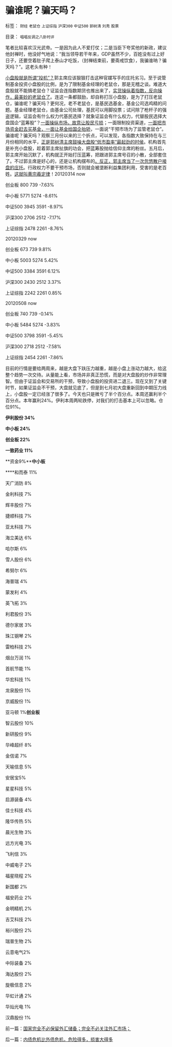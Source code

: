 # 骗谁呢？骗天吗？

标签： `财经` `老鼠仓` `上证综指` `沪深300` `中证500` `郭树清` `刘秀` `股票` 

目录： `唱唱反调之八卦时评`

笔者比较喜欢汉光武帝。一是因为此人不爱打仗；二是当臣下夸奖他的新政，建议他封禅时，他没好气地说：“我当领导若干年来，GDP虽然不少，百姓没有过上好日子，还要空着肚子爬上泰山才吃饭，（封禅结束前，要斋戒饮食），我骗谁呐？骗天吗？”。这老头有种！

[小盘股就是所谓“投机”？](../../../2012/3/7/股市投资怎样才能发扬雷锋精神？.md)郭主席应该狠狠打击这种官媒写手的庄托劣习。至于说管制基金投资小盘股的比例，是为了限制基金经理的老鼠仓，那是无稽之谈。难道大盘股就不能搞老鼠仓？证监会连指数期货也推出来了，[实货操纵着指数，反向操作，最美妙的老鼠仓了](../../../2012/3/29/期货指数是机构化操纵出大熊市的祸根；.md)。连这一条都鼓励，却自称打压小盘股，是为了打压老鼠仓，骗谁呢？骗天吗？更何况，老不老鼠仓，是基民选基金，基金公司选鸡精的问题。基金经理老鼠仓，由基金公司处理，基民可以用脚投票；试问除了枪杆子的强盗逻辑，证监会有什么权力代基民选择？就象证监会有什么权力，代替股民选择大盘国企“蓝筹股”？[一面操纵市场，故意让股民亏损](../../../2012/6/14/为什么证监会打压任何板块，只会单纯降低平均股价？.md)；一面限制投资渠道，[一面把市场资金赶去买基金，一面让基金给国企抬轿](../../../2012/1/12/股市中的民主机制，西方基金和东方机构化.md)，一面说“干预市场为了监管老鼠仓”。骗谁呢？骗天吗？观察三月份以来的三个折点，可以发现，各指数大致保持在与三月份相同的水平，[正是郭树清主席鼓噪大盘股“低市盈率”最起劲的时侯](../../../2012/5/31/郭树清主席缺乏专业常识.md)。机构首先是补充小盘股，趁着郭主席扯旗的功会，把蓝筹股抛给信仰主席的粉丝。五月后，郭主席开始沉默了，机构就正开始打压蓝筹，把跟进郭主席号召的小散，全部套住了。不过郭主席是好心的，还是让机构摆布的[。反正，郭主席当了一次忽悠散户接盘的庄托](../../../2012/6/20/（凯恩斯主义＋紧缩预期）的疯疯颠颠.md)。行政权力不要干预市场，否则就会被垄断利益集团利用，受害的是老百姓。[这就叫黄宗羲定律](../../../2012/6/6/黄宗羲定律：行政的边际和基层部门的自利.md)！20120314 now

创业板 800 739 -7.63%

中小板 5771 5274 -8.61%

中证500 3945 3591 -8.97%

沪深300 2706 2512 -7.17%

上证综指 2478 2261 -8.76%



20120329 now

创业板 673 739 9.81%

中小板 5003 5274 5.42%

中证500 3384 3591 6.12%

沪深300 2430 2512 3.37%

上证综指 2242 2261 0.85%



20120508 now

创业板 740 739 -0.14%

中小板 5484 5274 -3.83%

中证500 3798 3591 -5.45%

沪深300 2718 2512 -7.58%

上证综指 2454 2261 -7.86%

目前的行情是要给两周来，越是大盘下趺压力越重，越是小盘上涨动力越大，给这整个趋势一次交待。从量能上看，市场并非真正恐慌，而是对大盘股的炒作非常理智。但由于证监会和交易所的干预，导致小盘股的投资进二退三。现在又到了关键时节，如果证监会不干预，大盘就见底了，但是到七月初大盘重新回到中期压力线上，小盘股一定已经涨了很多了。今天也只是微亏了半个百分点。本周还赢利半个百分点。本年赢利24%。伊利本周两轮跌停，对我们的打击基本上可以忽略。仓位91%。

**伊利股份 34%**

**中小板 24%**

**创业板 22%**

**一致药业 11%**

**资金9%****中小板**

****和而泰 11%

天广消防 8%

金利科技 7%

辉丰股份 7%

捷顺科技 7%

亚太科技 7%

海立美达 6%

哈尔斯 6%

雪人股份 6%

希努尔 6%

海普瑞 4%

蒙发利 4%

英飞拓 3%

利君股份 3%

德尔家居 3%

珠江钢琴 2%

雷柏科技 2%

烟台万润 1%

首航节能 1%

华宏科技 1%

龙泉股份 1%

京威股份 1%

亚马顿 1%**创业板**

智云股份 10%

新研股份 9%

华峰超纤 8%

金信诺 7%

天喻信息 5%

安居宝5%

星星科技 5%

启源装备 4%

佳士科技 4%

隆华传热 5%

晨光生物 3%

远方光电 3%

飞利信 3%

中威电子 2%

福星晓程 2%

新国都 2%

福安药业 2%

金明精机 2%

吉艾科技 2%

裕兴股份 2%

瑞普生物 2%

云意电气2%

中际装备 2%

海达股份 2%

旋极信息 2%

华虹计通 2%

华灿光电 1%

汉鼎股份 1%

前一篇：[国家完全不必保留外汇储备；完全不必关注外汇市场；](../../../2012/6/21/国家完全不必保留外汇储备；完全不必关注外汇市场；.md)

后一篇：[内债危机比外债危机，危险得多，损害大得多](../../../2012/6/22/内债危机比外债危机，危险得多，损害大得多.md)
